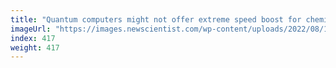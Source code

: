 ```yaml
---
title: "Quantum computers might not offer extreme speed boost for chemistry"
imageUrl: "https://images.newscientist.com/wp-content/uploads/2022/08/16142254/SEI_119657553.jpg?width=600"
index: 417
weight: 417
---
```

